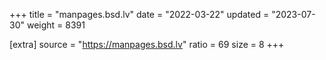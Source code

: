 +++
title = "manpages.bsd.lv"
date = "2022-03-22"
updated = "2023-07-30"
weight = 8391

[extra]
source = "https://manpages.bsd.lv"
ratio = 69
size = 8
+++
